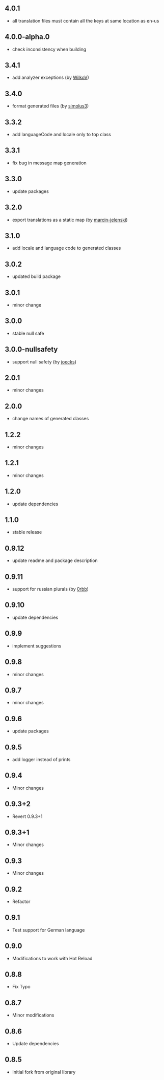 ## 4.0.1

- all translation files must contain all the keys at same location as en-us

## 4.0.0-alpha.0

- check inconsistency when building

## 3.4.1

- add analyzer exceptions (by [WilkoV](https://github.com/MohiuddinM/i18n/pull/21))

## 3.4.0

- format generated files (by [simolus3](https://github.com/MohiuddinM/i18n/pull/19))

## 3.3.2

- add languageCode and locale only to top class

## 3.3.1

- fix bug in message map generation

## 3.3.0

- update packages

## 3.2.0

- export translations as a static map (by [marcin-jelenski](https://github.com/MohiuddinM/i18n/pull/15))

## 3.1.0

- add locale and language code to generated classes

## 3.0.2

- updated build package

## 3.0.1

- minor change

## 3.0.0

- stable null safe

## 3.0.0-nullsafety

- support null safety (by [joecks](https://github.com/MohiuddinM/i18n/pull/12))

## 2.0.1

- minor changes

## 2.0.0

- change names of generated classes

## 1.2.2

- minor changes

## 1.2.1

- minor changes

## 1.2.0

- update dependencies

## 1.1.0

- stable release

## 0.9.12

- update readme and package description

## 0.9.11

- support for russian plurals (by [0rbb](https://github.com/MohiuddinM/i18n/pull/4))

## 0.9.10

- update dependencies

## 0.9.9

- implement suggestions

## 0.9.8

- minor changes

## 0.9.7

- minor changes

## 0.9.6

- update packages

## 0.9.5

- add logger instead of prints

## 0.9.4

- Minor changes

## 0.9.3+2

- Revert 0.9.3+1

## 0.9.3+1

- Minor changes

## 0.9.3

- Minor changes

## 0.9.2

- Refactor

## 0.9.1

- Test support for German language

## 0.9.0

- Modifications to work with Hot Reload

## 0.8.8

- Fix Typo

## 0.8.7

- Minor modifications

## 0.8.6

- Update dependencies

## 0.8.5

- Initial fork from original library
